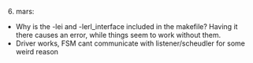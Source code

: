 6. mars:
- Why is the -lei and -lerl_interface included in the makefile? Having it there causes an error, while things seem to work without them.
- Driver works, FSM cant communicate with listener/scheudler for some weird reason
